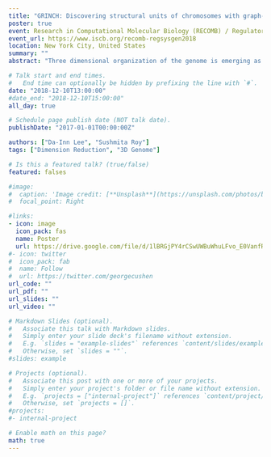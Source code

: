 ```yaml
---
title: "GRINCH: Discovering structural units of chromosomes with graph-regularized matrix factorization"
poster: true
event: Research in Computational Molecular Biology (RECOMB) / Regulatory and Systems Genomics with DREAM Challenges (RSGDREAM)
event_url: https://www.iscb.org/recomb-regsysgen2018
location: New York City, United States
summary: ""
abstract: "Three dimensional organization of the genome is emerging as an important determinant of cell-type specific expression and is implicated in many diseases, including cancer (Bouwman & de Laat 2015). Hi-C is a type of high-throughput chromosome conformation capture (3C) assay which can be used to study the three-dimensional organization of chromosomes (Lieberman-Aiden et al. 2009).  Analysis of Hi-C data can reconstruct the building blocks that give rise to or result from the organizational principles of the genome: topologically associating domains (TADs), transcriptionally active compartments, chromatin loops, chromosomal territories (Gibcus & Dekker 2013). Recent studies comparing TAD-finding methods (Forcato et al. 2017, Dali & Blanchette 2017) found the methods to vary significantly in their replicability and stability across sequence depth, sparsity, and resolution of the input data, suggesting the need for more robust methods. <br> Here we present GRiNCH, an approach based on Non-Negative Matrix Factorization (NMF) to identify organizational units of chromosomes from Hi-C data. NMF is a powerful dimensionality-reduction technique that can recover low-dimensional representations of images, texts, and biological data (Lee & Seung 2000). GRiNCH extends the NMF framework by using a graph regularization term that (Cai et al. 2011) encourages nearby genomic regions in similar chromatin state or with similar insulator binding pattern to converge to a similar low-dimensional state. Our results show that GRiNCH can recover clusters with TAD-like properties whose boundaries show a significant association with the presence of CTCF binding. Compared to existing TAD-finding methods, GRiNCH clusters are more stable to sparse and low-depth Hi-C datasets. Finally, through a matrix completion process, GRiNCH can impute missing interaction counts and offer a smoothed Hi-C matrix comparable in quality to smoothing process employed by methods like HiCRep (Yang et al. 2017). Taken together, GRiNCH offers a promising approach to mining biologically meaningful structural domains of the genome."

# Talk start and end times.
#   End time can optionally be hidden by prefixing the line with `#`.
date: "2018-12-10T13:00:00"
#date_end: "2018-12-10T15:00:00"
all_day: true

# Schedule page publish date (NOT talk date).
publishDate: "2017-01-01T00:00:00Z"

authors: ["Da-Inn Lee", "Sushmita Roy"]
tags: ["Dimension Reduction", "3D Genome"]

# Is this a featured talk? (true/false)
featured: falses

#image:
#  caption: 'Image credit: [**Unsplash**](https://unsplash.com/photos/bzdhc5b3Bxs)'
#  focal_point: Right

#links:
- icon: image
  icon_pack: fas
  name: Poster
  url: https://drive.google.com/file/d/1lBRGjPY4rCSwUWBuWhuLFvo_E0VanfRu/view?usp=sharing 
#- icon: twitter
#  icon_pack: fab
#  name: Follow
#  url: https://twitter.com/georgecushen
url_code: ""
url_pdf: ""
url_slides: ""
url_video: ""

# Markdown Slides (optional).
#   Associate this talk with Markdown slides.
#   Simply enter your slide deck's filename without extension.
#   E.g. `slides = "example-slides"` references `content/slides/example-slides.md`.
#   Otherwise, set `slides = ""`.
#slides: example

# Projects (optional).
#   Associate this post with one or more of your projects.
#   Simply enter your project's folder or file name without extension.
#   E.g. `projects = ["internal-project"]` references `content/project/deep-learning/index.md`.
#   Otherwise, set `projects = []`.
#projects:
#- internal-project

# Enable math on this page?
math: true
---
```


